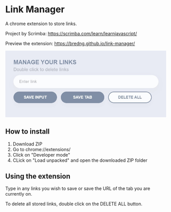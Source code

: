 # Link Manager
A chrome extension to store links.

Project by Scrimba: https://scrimba.com/learn/learnjavascript/

Preview the extension: https://bredng.github.io/link-manager/ 

![How it looks](extension-preview.jpg)

## How to install
1. Download ZIP
2. Go to chrome://extensions/ 
3. Click on "Developer mode"
4. CLick on "Load unpacked" and open the downloaded ZIP folder

## Using the extension
Type in any links you wish to save or save the URL of the tab you are currently on.

To delete all stored links, double click on the DELETE ALL button.
